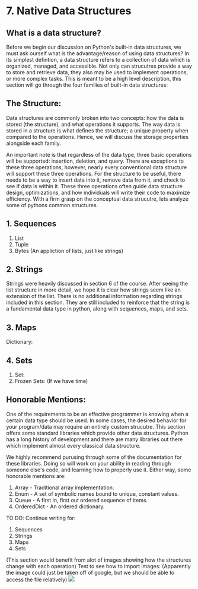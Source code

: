 # 7. Native Data Structures

## What is a data structure?
Before we begin our discussion on Python's built-in data structures, we must ask ourself what is the advantage/reason of using data structures? In its simplest defintion, a data structure refers to a collection of data which is organized, managed, and accessible. Not only can strucutres provide a way to store and retrieve data, they also may be used to implement operations, or more complex tasks. This is meant to be a high level description, this section will go through the four families of built-in data structures:

## The Structure:
Data structures are commonly broken into two concepts: how the data is stored (the structure), and what operations it supports. The way data is stored in a structure is what defines the structure; a unique property when compared to the operations. Hence, we will discuss the storage properties alongside each family. 

An important note is that regardless of the data type, three basic operations will be supported: insertion, deletion, and query. There are exceptions to these three operations, however, nearly every conventional data structure will support these three operations. For the structure to be useful, there needs to be a way to insert data into it, remove data from it, and check to see if data is within it. These three operations often guide data structure design, optimizations, and how individuals will write their code to maximize efficiency. With a firm grasp on the conceptual data strucutre, lets analyze some of pythons common structures.

## 1. Sequences
  1. List
  2. Tuple
  3. Bytes (An appliction of lists, just like strings)

## 2. Strings
  Strings were heavily discussed in section 6 of the course. After seeing the list structure in more detail, we hope it is clear how strings seem like an extension of the list. There is no additional information regarding strings included in this section. They are still included to reinforce that the string is a fundamental data type in python, along with sequences, maps, and sets.

## 3. Maps
  Dictionary:

## 4. Sets
  1. Set:
  2. Frozen Sets: (If we have time)

## Honorable Mentions:
One of the requirements to be an effective programmer is knowing when a certain data type should be used. In some cases, the desired behavior for your program/data may require an entirely custom strucutre. This section offers some standard libraries which provide other data structures. Python has a long history of development and there are many libraries out there which implement almost every classical data structure.

We highly recommend purusing through some of the documentation for these libraries. Doing so will work on your ability in reading through someone else's code, and learning how to properly use it. Either way, some honorable mentions are:

1. Array - Traditional array implementation.
2. Enum -  A set of symbolic names bound to unique, constant values.
3. Queue - A first in, first out ordered sequence of items.
4. OrderedDict - An ordered dictionary.

TO DO:
Continue writing for:
1. Sequences
2. Strings
3. Maps
4. Sets

(This section would benefit from alot of images showing how the structures change
with each operation)
Test to see how to import images:
(Apparently the image could just be taken off of google, but we should be able to
 access the file relatively)
![](https://repl.it/@McGartyM/How-to-Eli-Pi#07_Native_Data_Structures/Images/s.jpg)